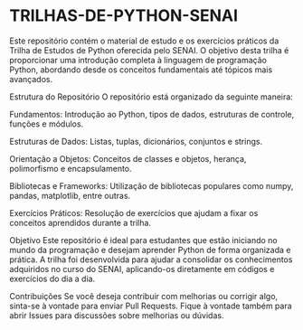 # TRILHAS-DE-PYTHON-SENAI

Este repositório contém o material de estudo e os exercícios práticos da Trilha de Estudos de Python oferecida pelo SENAI. O objetivo desta trilha é proporcionar uma introdução completa à linguagem de programação Python, abordando desde os conceitos fundamentais até tópicos mais avançados.

Estrutura do Repositório
O repositório está organizado da seguinte maneira:

Fundamentos: Introdução ao Python, tipos de dados, estruturas de controle, funções e módulos.

Estruturas de Dados: Listas, tuplas, dicionários, conjuntos e strings.

Orientação a Objetos: Conceitos de classes e objetos, herança, polimorfismo e encapsulamento.

Bibliotecas e Frameworks: Utilização de bibliotecas populares como numpy, pandas, matplotlib, entre outras.

Exercícios Práticos: Resolução de exercícios que ajudam a fixar os conceitos aprendidos durante a trilha.

Objetivo
Este repositório é ideal para estudantes que estão iniciando no mundo da programação e desejam aprender Python de forma organizada e prática. A trilha foi desenvolvida para ajudar a consolidar os conhecimentos adquiridos no curso do SENAI, aplicando-os diretamente em códigos e exercícios do dia a dia.

Contribuições
Se você deseja contribuir com melhorias ou corrigir algo, sinta-se à vontade para enviar Pull Requests. Fique à vontade também para abrir Issues para discussões sobre melhorias ou dúvidas.
